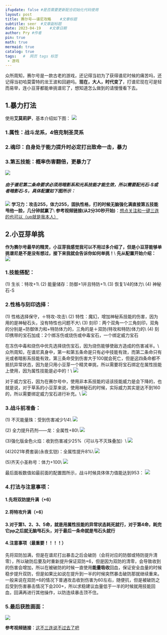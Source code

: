 ```yaml
---
ifupdate: false #是否需要更新配合初始化代码使用
layout: post     
title: 赛尔号——谱尼攻略	#文章标题
subtitle: seer	#文章副标题
date: 2023-04-19	#文章日期
author: Pry	#作者
pin: true
math: true
mermaid: true
catalog: true	
tags:	#  网页 tags 标签
 - 游戏
---
```

众所周知，赛尔号是一款古老的游戏，还记得当初为了获得谱尼时候的痛苦吗，还记得当初哈莫雷特的龙王波和回避吗。**现在，大人，时代变了**，打谱尼现在可是轻而易举，连小豆芽都能单挑谱尼了，想知道怎么做到的请慢慢看下去。

## 1.暴力打法
使用**艾莫莉萨**，基本介绍如下图：
![](/img/emls.png)
### 1.属性：战斗龙系，4倍克制圣灵系
### 2.魂印：自身处于能力提升时必定打出致命一击，暴力
### 3.第五技能：概率伤害翻倍，更暴力了
![](/img/emls_5.png)

##### 由于谱尼第二条命要求必须用暗影系和光系技能才能生效，所以需要配光石-S或者暗影石-S，具体配置如下图所示：
![](/img/emls_pz.png)
**学习力：攻击255，体力255，固执性格，打的时候无脑强化满直接第五技能甩他一脸，几分钟就赢了**\\
**参考视频链接(从2分30秒开始)**：[想点关注和一键三连的也可以（up就是我本人）](https://www.bilibili.com/video/BV1CM4y1T7bv/?vd_source=215d2e97e6988d4a485c53ccd2040a23)

## 2.小豆芽单挑
**作为赛尔号最早的精灵，小豆芽我感觉我可以不用过多介绍了，但是小豆芽能够单挑谱尼是不是没有想过，接下来我就会告诉你如何单挑！**\\
**先从配置开始介绍：**
![](/img/xdy.png)
### 1.技能搭配：
(1) 生长：特攻+1\\
(2) 能量储存：防御+1并且特防+1\\
(3) 恢复1/4的体力\\
(4) 神秘石-S

### 2.性格与刻印选择：
(1) 性格选择保守，＋特攻-攻击\\
(2) 特性：魔幻，增加神秘系技能的伤害，因为用的是神秘石头，没有特性也问题不大\\
(3) 刻印：两个双角一个三角刻印，双角的分别是+防御体力和+特防体力的，三角的是＋双防(特攻和特防)体力的\\
(4) 刻印携带的宝石加成：2个绑冻伤或烧伤或中毒宝石，一个绑定威力宝石

在冻伤中毒和烧伤中优先选择烧伤宝石，因为烧伤能够使敌方造成的伤害减半。\\
众所周知，在谱尼真身中，第一和第五条命是只有必中技能有效，而第二条命只有光或者暗影系技能有效，第三条命受到伤害大于100就会死亡，但是这四条命都不抵抗异常状态，因为是只用小豆芽一个精灵单挑，所以需要将宝石绑定在属性技能上使用，因为属性技能是必中的！\\
![](/img/xdy_1.png)


对于威力宝石，因为在赛尔号中，使用非本系技能的话该技能威力是会下降的，也就是说，对于草系的小豆芽来说，使用神秘石的时候，实际威力其实是达不到160的，所以需要绑定威力宝石进行补充。\\
![](/img/xdy_2.png)


### 3.战斗前准备：
(1) 不灭能量珠：受到伤害减少1/4\\
![](/img/bm.png)

(2) 全力提升药剂——龙：全属性+80\\
![](/img/ly.png)

(3)强化版金色火焰：收到伤害减少25%（可以与不灭珠叠加）\\
![](/img/jh.png)

(4)2021年费套装(永夜玄铠)：全属性提升8%\\
![](/img/yyxk.png)

(5)齐天小圣称号：体力+100\\
![](/img/qtxs.png)

最后面板数值如最前面的配置图所示，战斗时候具体体力值能达到953：
![](/img/xdy_3.png)

### 4.打法与注意事项：

#### 1.先将双防提升满（+6）

#### 2.将特攻升满（+6）

#### 3.对于第1、2、3、5命，就是用属性技能的异常状态耗死就行，对于第4命，耗完它pp之后就无脑甩石头，对于最后一条命就是甩石头就行

#### 4.注意事项（最重要！！！！）

先将双防加满，但是在谱尼打出暴击之后会破防（会将对应的防御或特防提升清零），所以破防后要及时重新提升保证双防+6，但是因为双防的清零，会导致收到的伤害会增加，所以在被破防的时候一直使用**能量吸收**回血，保证安全血量的时候稳步提升双防，但是如果比如说在提升到一半的时候突然暴击破防那就继续重来。一般来说在双防+6的情况下普通攻击收到伤害为60左右，随便抗，但是被破防之后受到伤害暴击情况下会200+，所以求稳建议血量低于一半的时候就用技能回血，回满再进行其他操作，以防连续暴击顶不住。

### 5.最后获胜画面：
![](/img/xdy_4.png)


**参考视频链接**：[这不三连说不过去了吧](https://www.bilibili.com/video/BV1vf4y157tc/?vd_source=215d2e97e6988d4a485c53ccd2040a23)